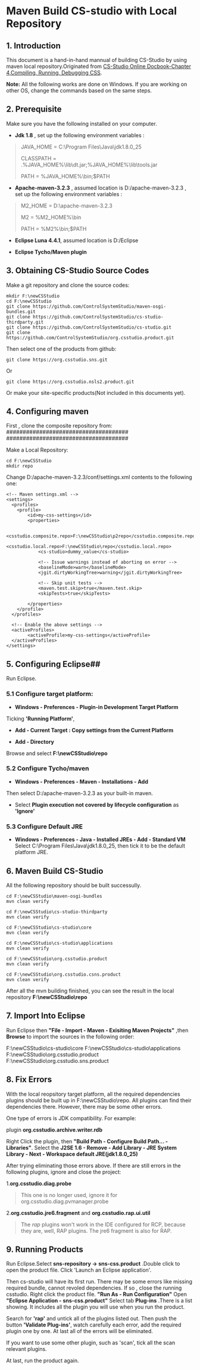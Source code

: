 # Maven Build CS-studio with Local Repository #


## 1.	Introduction ##

This document is a hand-in-hand mannual of building CS-Studio by using maven local repository.Originated from [CS-Studio Online Docbook-Chapter 4,Compiling, Running, Debugging CSS](http://cs-studio.sourceforge.net/docbook/ch04.html#idp140240).

**Note:** All the following works are done on Windows. If you are working on other OS, change the commands based on the same steps.

## 2. Prerequisite ##
Make sure you have the following installed on your computer.

- **Jdk 1.8** , set up the following environment variables :


>    JAVA_HOME = C:\Program Files\Java\jdk1.8.0_25
> 
>    CLASSPATH = .%JAVA_HOME%\lib\dt.jar;%JAVA_HOME%\lib\tools.jar
> 
>    PATH = %JAVA_HOME%\bin;$PATH


- **Apache-maven-3.2.3** , assumed location is D:/apache-maven-3.2.3 , set up the following environment variables :

> M2_HOME = D:\apache-maven-3.2.3
> 
> M2 = %M2_HOME%\bin
> 
> PATH = %M2%\bin;$PATH

- **Eclipse Luna 4.4.1**, assumed location is D:/Eclipse

- **Eclipse Tycho/Maven plugin**

## 3. Obtaining CS-Studio Source Codes ##
Make a git repository and clone the source codes:

    mkdir F:\newCSStudio
    cd F:\newCSStudio
    git clone https://github.com/ControlSystemStudio/maven-osgi-bundles.git
    git clone https://github.com/ControlSystemStudio/cs-studio-thirdparty.git
    git clone https://github.com/ControlSystemStudio/cs-studio.git
    git clone https://github.com/ControlSystemStudio/org.csstudio.product.git

Then select one of the products from github:

    git clone https://org.csstudio.sns.git

Or

    git clone https://org.csstudio.nsls2.product.git

Or make your site-specific products(Not included in this documents yet).


## 4. Configuring maven ##

First , clone the composite repository from:
#####################################
#####################################

Make a Local Repository:
    
    cd F:\newCSStudio
    mkdir repo

Change D:/apache-maven-3.2.3/conf/settings.xml contents to the following one:

    <!-- Maven settings.xml -->
    <settings>
      <profiles>
    	<profile>
      		<id>my-css-settings</id>
      		<properties>
    
    			<csstudio.composite.repo>F:\newCSStudio\p2repo</csstudio.composite.repo>
    			<csstudio.local.repo>F:\newCSStudio\repo</csstudio.local.repo>
    			<cs-studio>dummy_value</cs-studio>
    
    			<!-- Issue warnings instead of aborting on error -->
    			<baselineMode>warn</baselineMode>
    			<jgit.dirtyWorkingTree>warning</jgit.dirtyWorkingTree>
    
    			<!-- Skip unit tests -->
    			<maven.test.skip>true</maven.test.skip>
    			<skipTests>true</skipTests>
    
      		</properties>
    	</profile>
      </profiles>
    
      <!-- Enable the above settings -->
      <activeProfiles>
    		<activeProfile>my-css-settings</activeProfile>
      </activeProfiles>
    </settings>


## 5.  Configuring Eclipse##

Run Eclipse.

### 5.1 Configure target platform: ###

- **Windows - Preferences - Plugin-in Development Target Platform**

Ticking **'Running Platform'**,

- **Add - Current Target : Copy settings from the Current Platform**

- **Add - Directory** 

Browse and select 
**F:\newCSStudio\repo**

### 5.2 Configure Tycho/maven ###

- **Windows - Preferences - Maven - Installations - Add**

Then select D:/apache-maven-3.2.3 as your built-in maven.

- Select **Plugin execution not covered by lifecycle configuration** as
**'Ignore'**​

### 5.3 Configure Default JRE ###

- **Windows - Preferences - Java - Installed JREs - Add - Standard VM** Select C:\Program Files\Java\jdk1.8.0_25, then tick it to be the default platform JRE.


## 6.  Maven Build CS-Studio ##

All the following repository should be built successully.
    
    cd F:\newCSStudio\maven-osgi-bundles
    mvn clean verify
    
    cd F:\newCSStudio\cs-studio-thirdparty
    mvn clean verify
    
    cd F:\newCSStudio\cs-studio\core
    mvn clean verify
    
    cd F:\newCSStudio\cs-studio\applications
    mvn clean verify
    
    cd F:\newCSStudio\org.csstudio.product
    mvn clean verify

	cd F:\newCSStudio\org.csstudio.csns.product
	mvn clean verify

After all the mvn building finished, you can see the result in the local repository **F:\newCSStudio\repo**

## 7.  Import Into Eclipse ##
Run Eclipse then **"File - Import - Maven - Exisiting Maven Projects"** ,then **Browse** to import the sources in the following order:

F:\newCSStudio\cs-studio\core
F:\newCSStudio\cs-studio\applications
F:\newCSStudio\org.csstudio.product
F:\newCSStudio\org.csstudio.sns.product

## 8.  Fix Errors ###

With the local reopsitory target platform, all the required dependencies plugins should be built up in F:\newCSStudio\repo. All plugins can find their dependencies there. However, there may be some other errors.

One type of errors is JDK compatibility. For example:

plugin **org.csstudio.archive.writer.rdb**

Right Click the plugin, then **"Build Path - Configure Build Path... - Libraries"**. Select the **J2SE 1.6 - Remove - Add Library - JRE System Library - Next - Workspace default JRE(jdk1.8.0_25)** 

After trying eliminating those errors above. If there are still errors in the following plugins, ignore and close the project:

1.**org.csstudio.diag.probe**
> This one is no longer used, ignore it for org.csstudio.diag.pvmanager.probe

2.**org.csstudio.jre6.fragment** and **org.csstudio.rap.ui.util**
> The *rap* plugins won't work in the IDE configured for RCP, because they are, well, RAP plugins. The jre6 fragment is also for RAP.


## 9.  Running Products ###

Run Eclipse.Select **sns-repository -> sns-css.product** .Double click to open the product file. Click 'Launch an Eclipse application'.

Then cs-studio will have its first run. There may be some errors like missing required bundle, cannot revoled dependencies. If so , close the running csstudio. Right click the product file. **"Run As - Run Configuration"** Open **"Eclipse Application - sns-css.product"** Select tab **Plug-ins** .There is a list showing. It includes all the plugin you will use when you run the product.

Search for **'rap'** and untick all of the plugins listed out. Then push the button **'Validate Plug-ins'**, watch carefully each error, add the required plugin one by one. At last all of the errors will be eliminated.

If you want to use some other plugin, such as 'scan', tick all the scan relevant plugins.

At last, run the product again.